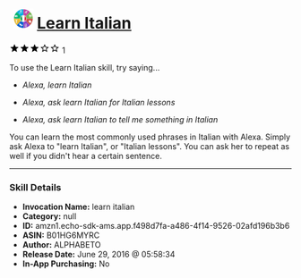 # &nbsp;<img src="skill_icon" alt="Learn Italian icon" width="36"> [Learn Italian](http://alexa.amazon.com/#skills/amzn1.echo-sdk-ams.app.f498d7fa-a486-4f14-9526-02afd196b3b6)
![3 stars](../../images/ic_star_black_18dp_1x.png)![3 stars](../../images/ic_star_black_18dp_1x.png)![3 stars](../../images/ic_star_black_18dp_1x.png)![3 stars](../../images/ic_star_border_black_18dp_1x.png)![3 stars](../../images/ic_star_border_black_18dp_1x.png) 1

To use the Learn Italian skill, try saying...

* *Alexa, learn Italian*

* *Alexa, ask learn Italian for Italian lessons*

* *Alexa, ask learn Italian to tell me something in Italian*

You can learn the most commonly used phrases in Italian with Alexa. Simply ask Alexa to "learn Italian", or "Italian lessons". You can ask her to repeat as well if you didn't hear a certain sentence.

***

### Skill Details

* **Invocation Name:** learn italian
* **Category:** null
* **ID:** amzn1.echo-sdk-ams.app.f498d7fa-a486-4f14-9526-02afd196b3b6
* **ASIN:** B01HG6MYRC
* **Author:** ALPHABETO
* **Release Date:** June 29, 2016 @ 05:58:34
* **In-App Purchasing:** No

